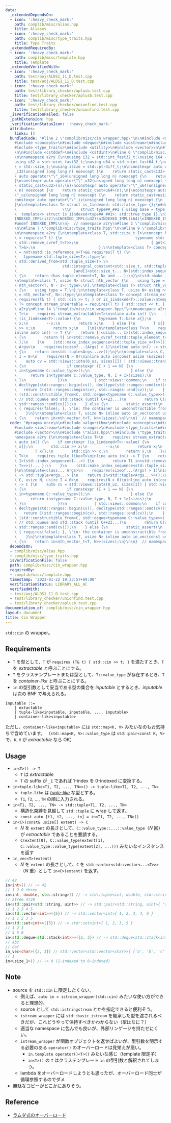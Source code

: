 ```yaml
---
data:
  _extendedDependsOn:
  - icon: ':heavy_check_mark:'
    path: complib/misc/alias.hpp
    title: Aliases
  - icon: ':heavy_check_mark:'
    path: complib/misc/type_traits.hpp
    title: Type Traits
  _extendedRequiredBy:
  - icon: ':heavy_check_mark:'
    path: complib/misc/template.hpp
    title: Template
  _extendedVerifiedWith:
  - icon: ':heavy_check_mark:'
    path: test/aoj/ALDS1_11_D.test.cpp
    title: test/aoj/ALDS1_11_D.test.cpp
  - icon: ':heavy_check_mark:'
    path: test/library_checker/aplusb.test.cpp
    title: test/library_checker/aplusb.test.cpp
  - icon: ':heavy_check_mark:'
    path: test/library_checker/unionfind.test.cpp
    title: test/library_checker/unionfind.test.cpp
  _isVerificationFailed: false
  _pathExtension: hpp
  _verificationStatusIcon: ':heavy_check_mark:'
  attributes:
    links: []
  bundledCode: "#line 2 \"complib/misc/cin_wrapper.hpp\"\n\n#include <algorithm>\n\
    #include <concepts>\n#include <deque>\n#include <iostream>\n#include <ranges>\n\
    #include <type_traits>\n#include <utility>\n#include <vector>\n\n#line 2 \"complib/misc/alias.hpp\"\
    \n\n#include <cstddef>\n#include <cstdint>\n#line 6 \"complib/misc/alias.hpp\"\
    \n\nnamespace a2ry {\n\nusing i32 = std::int_fast32_t;\nusing i64 = std::int_fast64_t;\n\
    using u32 = std::uint_fast32_t;\nusing u64 = std::uint_fast64_t;\nusing usize\
    \ = std::size_t;\nusing isize = std::ptrdiff_t;\n\nconstexpr auto operator\"\"\
    _i32(unsigned long long n) noexcept {\n    return static_cast<i32>(n);\n}\nconstexpr\
    \ auto operator\"\"_i64(unsigned long long n) noexcept {\n    return static_cast<i64>(n);\n\
    }\nconstexpr auto operator\"\"_u32(unsigned long long n) noexcept {\n    return\
    \ static_cast<u32>(n);\n}\nconstexpr auto operator\"\"_u64(unsigned long long\
    \ n) noexcept {\n    return static_cast<u64>(n);\n}\nconstexpr auto operator\"\
    \"_uz(unsigned long long n) noexcept {\n    return static_cast<usize>(n);\n}\n\
    constexpr auto operator\"\"_iz(unsigned long long n) noexcept {\n    return static_cast<isize>(n);\n\
    }\n\ntemplate<class T> struct is_1indexed: std::false_type {};\n#define INDEXED_IMPL(type)\
    \                    \\\n    struct type##_##1 { using base = type; }; \\\n  \
    \  template<> struct is_1indexed<type##_##1>: std::true_type {};\nINDEXED_IMPL(int)\n\
    INDEXED_IMPL(i32)\nINDEXED_IMPL(u32)\nINDEXED_IMPL(i64)\nINDEXED_IMPL(u64)\nINDEXED_IMPL(usize)\n\
    #undef INDEXED_IMPL\n\n}  // namespace a2ry\n#line 2 \"complib/misc/type_traits.hpp\"\
    \n\n#line 7 \"complib/misc/type_traits.hpp\"\n\n#line 9 \"complib/misc/type_traits.hpp\"\
    \n\nnamespace a2ry {\n\ntemplate<class T, std::size_t I>\nconcept has_tuple_element\
    \ = requires(T t) {\n                                typename std::tuple_element_t<I,\
    \ std::remove_cvref_t<T>>;\n                                { get<I>(t) } -> std::convertible_to<std::tuple_element_t<I,\
    \ T>&>;\n                            };\n\ntemplate<class T> concept tuple_like\
    \ = not\nstd::is_reference_v<T>&& requires(T t) {\n                          \
    \   typename std::tuple_size<T>::type;\n                             requires\
    \ std::derived_from<std::tuple_size<T>,\n                                    \
    \                    std::integral_constant<std::size_t, std::tuple_size_v<T>>>;\n\
    \                         }and[]<std::size_t... N>(std::index_sequence<N...>)\
    \ {\n    return (has_tuple_element<T, N> and ...);\n}\n(std::make_index_sequence<std::tuple_size_v<T>>());\n\
    \ntemplate<class T, usize N> struct nth_vector {\n    using type = std::vector<typename\
    \ nth_vector<T, N - 1>::type>;\n};\ntemplate<class T> struct nth_vector<T, 0>\
    \ {\n    using type = T;\n};\n\ntemplate<class T, usize N> using nth_vector_t\
    \ = nth_vector<T, N>::type;\n\ntemplate<class T> concept stream_extractable =\
    \ requires(T& t) { std::cin >> t; } or is_1indexed<T>::value;\ntemplate<class\
    \ T> concept stream_insertable = requires(T t) { std::cout << t; };\n\n}  // namespace\
    \ a2ry\n#line 14 \"complib/misc/cin_wrapper.hpp\"\n\nnamespace a2ry {\n\ntemplate<class\
    \ T>\n    requires stream_extractable<T>\ninline auto in() {\n    if constexpr\
    \ (is_1indexed<T>::value) {\n        typename T::base x{};\n        std::cin >>\
    \ x;\n        --x;\n        return x;\n    } else {\n        T x{};\n        std::cin\
    \ >> x;\n        return x;\n    }\n}\n\ntemplate<class T>\n    requires tuple_like<T>\n\
    inline auto in() -> T {\n    return []<usize... I>(std::index_sequence<I...>)\
    \ {\n        return T{ in<std::remove_cvref_t<std::tuple_element_t<I, T>>>()...\
    \ };\n    }\n    (std::make_index_sequence<std::tuple_size_v<T>>());\n}\n\ntemplate<class...\
    \ Args>\n    requires(sizeof...(Args) > 1)\ninline auto in() -> std::tuple<Args...>\
    \ {\n    return in<std::tuple<Args...>>();\n}\n\ntemplate<class C, usize N, usize\
    \ I = 0>\n    requires(N > 0)\ninline auto in(const usize (&sizes)[N]) -> C {\n\
    \    auto cv = std::views::iota(0_uz, sizes[I]) | std::views::transform([&](auto&&)\
    \ {\n                  if constexpr (I + 1 == N) {\n                      return\
    \ in<typename C::value_type>();\n                  } else {\n                \
    \      return in<typename C::value_type, N, I + 1>(sizes);\n                 \
    \ }\n              })\n            | std::views::common;\n    if constexpr (std::constructible_from<C,\
    \ decltype(std::ranges::begin(cv)), decltype(std::ranges::end(cv))>) {\n     \
    \   return C(std::ranges::begin(cv), std::ranges::end(cv));\n    } else if constexpr\
    \ (std::constructible_from<C, std::deque<typename C::value_type>>) {\n       \
    \ // std::queue and std::stack (until C++23...)\n        return C(std::deque(std::ranges::begin(cv),\
    \ std::ranges::end(cv)));\n    } else {\n        static_assert(\n            requires(C)\
    \ { requires(false); }, \"in: the container is unconstructible from range\");\n\
    \    }\n}\n\ntemplate<class T, usize N> inline auto in_vec(const usize (&sizes)[N])\
    \ {\n    return in<nth_vector_t<T, N>>(sizes);\n}\n\n}  // namespace a2ry\n"
  code: "#pragma once\n\n#include <algorithm>\n#include <concepts>\n#include <deque>\n\
    #include <iostream>\n#include <ranges>\n#include <type_traits>\n#include <utility>\n\
    #include <vector>\n\n#include \"alias.hpp\"\n#include \"type_traits.hpp\"\n\n\
    namespace a2ry {\n\ntemplate<class T>\n    requires stream_extractable<T>\ninline\
    \ auto in() {\n    if constexpr (is_1indexed<T>::value) {\n        typename T::base\
    \ x{};\n        std::cin >> x;\n        --x;\n        return x;\n    } else {\n\
    \        T x{};\n        std::cin >> x;\n        return x;\n    }\n}\n\ntemplate<class\
    \ T>\n    requires tuple_like<T>\ninline auto in() -> T {\n    return []<usize...\
    \ I>(std::index_sequence<I...>) {\n        return T{ in<std::remove_cvref_t<std::tuple_element_t<I,\
    \ T>>>()... };\n    }\n    (std::make_index_sequence<std::tuple_size_v<T>>());\n\
    }\n\ntemplate<class... Args>\n    requires(sizeof...(Args) > 1)\ninline auto in()\
    \ -> std::tuple<Args...> {\n    return in<std::tuple<Args...>>();\n}\n\ntemplate<class\
    \ C, usize N, usize I = 0>\n    requires(N > 0)\ninline auto in(const usize (&sizes)[N])\
    \ -> C {\n    auto cv = std::views::iota(0_uz, sizes[I]) | std::views::transform([&](auto&&)\
    \ {\n                  if constexpr (I + 1 == N) {\n                      return\
    \ in<typename C::value_type>();\n                  } else {\n                \
    \      return in<typename C::value_type, N, I + 1>(sizes);\n                 \
    \ }\n              })\n            | std::views::common;\n    if constexpr (std::constructible_from<C,\
    \ decltype(std::ranges::begin(cv)), decltype(std::ranges::end(cv))>) {\n     \
    \   return C(std::ranges::begin(cv), std::ranges::end(cv));\n    } else if constexpr\
    \ (std::constructible_from<C, std::deque<typename C::value_type>>) {\n       \
    \ // std::queue and std::stack (until C++23...)\n        return C(std::deque(std::ranges::begin(cv),\
    \ std::ranges::end(cv)));\n    } else {\n        static_assert(\n            requires(C)\
    \ { requires(false); }, \"in: the container is unconstructible from range\");\n\
    \    }\n}\n\ntemplate<class T, usize N> inline auto in_vec(const usize (&sizes)[N])\
    \ {\n    return in<nth_vector_t<T, N>>(sizes);\n}\n\n}  // namespace a2ry\n"
  dependsOn:
  - complib/misc/alias.hpp
  - complib/misc/type_traits.hpp
  isVerificationFile: false
  path: complib/misc/cin_wrapper.hpp
  requiredBy:
  - complib/misc/template.hpp
  timestamp: '2023-01-22 19:33:57+09:00'
  verificationStatus: LIBRARY_ALL_AC
  verifiedWith:
  - test/aoj/ALDS1_11_D.test.cpp
  - test/library_checker/unionfind.test.cpp
  - test/library_checker/aplusb.test.cpp
documentation_of: complib/misc/cin_wrapper.hpp
layout: document
title: Cin Wrapper
---
```


`std::cin` の wrapper。

## Requirements
- `T` を型として、`T` が `requires (T& t) { std::cin >> t; }` を満たすとき、`T` を *extractable* と呼ぶことにする。
- `T` をクラステンプレートまたは型として、`T::value_type` が存在するとき、`T` を *container-like* と呼ぶことにする。
- `in` の型引数として妥当である型の集合を *inputable* とするとき、*inputable* は次の BNF で与えられる。
```
inputable ::=
    | extactable
    | tuple-like<inputable, inputable, ..., inputable>
    | container-like<inputable>
```
ただし、`container-like<inputable>` には `std::map<K, V>` みたいなのもお気持ちで含めています。
（`std::map<K, V>::value_type` は `std::pair<const K, V>` で、`K`, `V` が *extractable* なら OK）

## Usage
- `in<T>() -> T`
  - `T` は *extractable*
  - `T` の suffix が `_1` であれば 1-index を 0-indexed に変換する。
- `in<tuple-like<T1, T2, ..., TN>>() -> tuple-like<T1, T2, ..., TN>`
  - `tuple-like` は [*tuple-like*](https://cpprefjp.github.io/reference/tuple/make_from_tuple.html) な型とする。
  - `T1`, `T2`, ..., `TN` の順に入力される。
- `in<T1, T2, ..., TN> -> std::tuple<T1, T2, ..., TN>`
  - 構造化束縛を見越して `std::tuple` に wrap して返す。
  - `const auto [t1, t2, ..., tn] = in<T1, T2, ..., TN>()`
- `in<C>(const& usize[] extent) -> C`
  - $N$ を `extent` の長さとして、`C::value_type::...::value_type`（$N$ 回）が *extractable* であることを要請する。
  - `C(extent[0], C::value_type(extent[1], C::value_type::value_type(extent[2], ...)))` みたいなインスタンスを返す
- `in_vec<T>(extent)`
  - $N$ を `extent` の長さとして、`C` を `std::vector<std::vector<...<T>>>`（$N$ 重）として `in<C>(extent)` を返す。

```c++
// 42
in<int>() // -> 42
// 1 2.0 three
in<int, double, std::string>() // -> std::tuple<int, double, std::string>{ 1, 2.0, "three" }
// atree 4728
in<std::pair<std::string, uint>> // -> std::pair<std::string, uint>{ "atree", 4728 }
// 1 2 3 4 5
in<std::vector<int>>({5}) // -> std::vector<int>{ 1, 2, 3, 4, 5 }
// 1 1 2 3 5
in<std::set<int>>({5}) // -> std::set<int>{ 1, 2, 3, 5 }
// 1 2 3
// 4 5 6
in<std::deque<std::stack<int>>>({2, 3}) // -> std::deque<std::stack<int>>{ std::stack<int>{ 1, 2, 3 }, std::stack<int>{4, 5, 6}}
// abc
// def
in_vec<char>({2, 3}) // std::vector<std::vector<char>>{ {'a', 'b', 'c' }, {'d', 'e', 'f' } }
// 1
in<usize_1>() // -> 0 (1-indexed to 0-indexed)
```

## Note
- source を `std::cin` に限定したくない。
  - 例えば、`auto in = istream_wrapper(std::cin)` みたいな使い方ができると理想的。
  - source として `std::istringstream` とかを指定できると便利そう。
  - `istream_wrapper` には `std::basic_istream` を継承した型を渡されるべきだが、これどうやって保持すべきかわからない（型はなに？）
  - 適当な namespace に包んでも良いが、外部リンゲージを持たせにくい。
  - `istream_wrapper` が関数オブジェクトを返せばよいが、型引数を明示する必要のある `operator()` のオーバーロードは見栄えが悪い。
    - `in.template operator()<T>()` みたいな感じ（template 限定子）
    - `in<T>()` の `T` はクラステンプレート `in` の型引数と解釈されてしまう。
  - lambda をオーバーロードしようとも思ったが、オーバーロード同士が循環参照するのでダメ
- 無駄なコピーがどこかにありそう。

## Reference
- [ラムダ式のオーバーロード](https://yohhoy.hatenadiary.jp/entry/20200715/p1)
